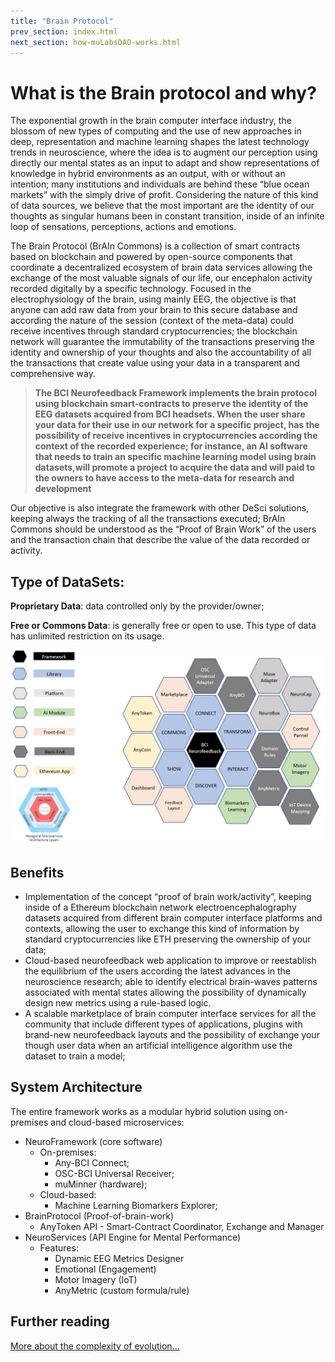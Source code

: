 ```yaml
---
title: "Brain Protocol"
prev_section: index.html
next_section: how-muLabsDAO-works.html
---
```


What is the Brain protocol and why?
===================================

The exponential growth in the brain computer interface industry, the blossom of new types of computing and the use of new approaches in deep, representation and machine learning shapes the latest technology trends in neuroscience, where the idea is to augment our perception using directly our mental states as an input to adapt and show representations of knowledge in hybrid environments as an output, with or without an intention; many institutions and individuals are behind these “blue ocean markets” with the simply drive of profit. Considering the nature of this kind of data sources, we believe that the most important are the identity of our thoughts as singular humans been in constant transition, inside of an infinite loop of sensations, perceptions, actions and emotions. 

The Brain Protocol (BrAIn Commons) is a collection of smart contracts based on blockchain and powered by open-source components that coordinate a decentralized ecosystem of brain data services allowing the exchange of the most valuable signals of our life, our encephalon activity recorded digitally by a specific technology. Focused in the electrophysiology of the brain, using mainly EEG, the objective is that anyone can add raw data from your brain to this secure database and according the nature of the session (context of the meta-data) could receive incentives through standard cryptocurrencies; the blockchain network will guarantee the immutability of the transactions preserving the identity and ownership of your thoughts and also the accountability of all the transactions that create value using your data in a transparent and comprehensive way.

> **The BCI Neurofeedback Framework implements the brain protocol using blockchain smart-contracts to preserve the identity of the EEG datasets acquired from BCI headsets. When the user share your data for their use in our network for a specific project, has the possibility of receive incentives in cryptocurrencies according the context of the recorded experience; for instance, an AI software that needs to train an specific machine learning model using brain datasets,will promote a project to acquire the data and will paid to the owners to have access to the meta-data for research and development**

Our objective is also integrate the framework with other DeSci solutions, keeping always the tracking of all the transactions executed; BrAIn Commons should be understood as the “Proof of Brain Work” of the users and the transaction chain that describe the value of the data recorded or activity.

**Type of DataSets**:
---------------------

**Proprietary Data**: data controlled only by the provider/owner;

**Free or Commons Data**: is generally free or open to use. This type of data has unlimited restriction on its usage.

![BCI Neurofeedback Framework](../assets/neuroframework.jpg "BCI Neurofeedback Framework")

Benefits
--------

+ Implementation of the concept “proof of brain work/activity”, keeping inside of a Ethereum blockchain network electroencephalography datasets acquired from different brain computer interface platforms and contexts, allowing the user to exchange this kind of information by standard cryptocurrencies like ETH preserving the ownership of your data;
+ Cloud-based neurofeedback web application to improve or reestablish the equilibrium of the users according the latest advances in the neuroscience research; able to identify electrical brain-waves patterns associated with mental states allowing the possibility of dynamically design new metrics using a rule-based logic.
+ A scalable marketplace of brain computer interface services for all the community that include different types of applications, plugins with brand-new neurofeedback layouts and the possibility of exchange your though user data when an artificial intelligence algorithm use the dataset to train a model;

System Architecture
-------------------
The entire framework works as a modular hybrid solution using on-premises and cloud-based microservices:

+ NeuroFramework (core software) 
    + On-premises:
        * Any-BCI Connect; 
        * OSC-BCI Universal Receiver; 
        * muMinner (hardware);
    + Cloud-based:
        * Machine Learning Biomarkers Explorer;
+ BrainProtocol (Proof-of-brain-work)
    * AnyToken API - Smart-Contract Coordinator, Exchange and Manager
+ NeuroServices (API Engine for Mental Performance)
    + Features:
        * Dynamic EEG Metrics Designer
        * Emotional (Engagement)
        * Motor Imagery (IoT)  
        * AnyMetric (custom formula/rule)

Further reading
---------------

[More about the complexity of evolution...](https://www.academia.edu/42779200/Our_natural_relation_with_the_Artificial_Intelligence_and_the_Complexity_of_Evolution)
